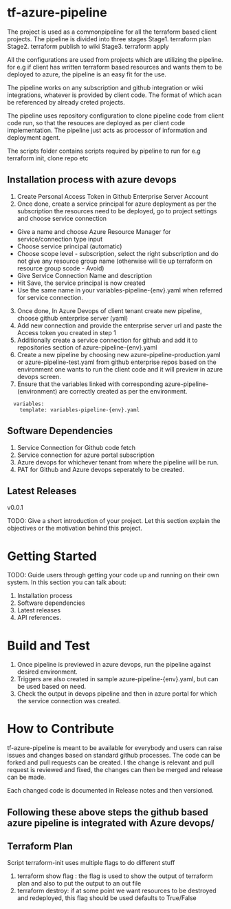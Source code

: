 # tf-azure-pipeline
The project is used as a commonpipeline for all the terraform based client projects. The pipeline is divided into three stages
Stage1. terraform plan
Stage2. terraform publish to wiki
Stage3. terraform apply

All the configurations are used from projects which are utilizing the pipeline. for e.g if client has written terraform based resources and wants them to be deployed to azure, the pipeline is an easy fit for the use. 

The pipeline works on any subscription and github integration or wiki integrations, whatever is provided by client code. The format of which acan be referenced by already creted projects.

The pipeline uses repository configuration to clone pipeline code from client code run, so that the resouces are deployed as per client code implementation. The pipeline just acts as processor of information and deployment agent.

The scripts folder contains scripts required by pipeline to run for e.g terraform init, clone repo etc

## Installation process with azure devops
1. Create Personal Access Token in Github Enterprise Server Account
2. Once done, create a service principal for azure deployment as per the subscription the resources need to be deployed, go to project settings and choose service connection
  - Give a name and choose Azure Resource Manager for service/connection type input
  - Choose service principal (automatic)
  - Choose scope level - subscription, select the right subscription and do not give any resource group name (otherwise will tie up terraform on resource group scode - Avoid)
  - Give Service Connection Name and description
  - Hit Save, the service principal is now created
  - Use the same name in your variables-pipeline-{env}.yaml when referred for service connection.

3. Once done, In Azure Devops of client tenant create new pipeline, choose github enterprise server (yaml)
4. Add new connection and provide the enterprise server url and paste the Access token you created in step 1
5. Additionally create a service connection for github and add it to repositories section of azure-pipeline-{env}.yaml
6. Create a new pipeline by choosing new azure-pipeline-production.yaml or  azure-pipeline-test.yaml from github enterprise repos based on the environment one wants to run the client code and it will preview in azure devops screen.
7. Ensure that the variables linked with corresponding azure-pipeline-(environment) are correctly created as per the environment.
 ```
   variables: 
     template: variables-pipeline-{env}.yaml
 ```

## Software Dependencies
1. Service Connection for Github code fetch
2. Service connection for azure portal subscription
3. Azure devops for whichever tenant from where the pipeline will be run.
4. PAT for Github and Azure devops seperately to be created.

## Latest Releases
v0.0.1

TODO: Give a short introduction of your project. Let this section explain the objectives or the motivation behind this project. 

# Getting Started
TODO: Guide users through getting your code up and running on their own system. In this section you can talk about:
1.	Installation process
2.	Software dependencies
3.	Latest releases
4.	API references.

# Build and Test
1. Once pipeline is previewed in azure devops, run the pipeline against desired environment.
2. Triggers are also created in sample azure-pipeline-{env}.yaml, but can be used based on need.
3. Check the output in devops pipeline and then in azure portal for which the service connection was created.

# How to Contribute
tf-azure-pipeline is meant to be available for everybody and users can raise issues and changes based on standard github processes. The code can be forked and pull requests can be created. I the change is relevant and pull request is reviewed and fixed, the changes can then be merged and release can be made.

Each changed code is documented in Release notes and then versioned.

  
## Following these above steps the github based azure pipeline is integrated with Azure devops/

## Terraform Plan
Script terraform-init uses multiple flags to do different stuff
1. terraform show flag : the flag is used to show the output of terraform plan and also to put the output to an out file
2. terraform destroy: if at some point we want resources to be destroyed and redeployed, this flag should be used defaults to True/False

